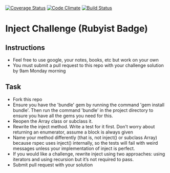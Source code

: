 [![Coverage Status](https://coveralls.io/repos/Harryandrew/inject-challenge/badge.svg?branch=master&service=github)](https://coveralls.io/github/Harryandrew/inject-challenge?branch=master)
[![Code Climate](https://codeclimate.com/github/Harryandrew/inject-challenge/badges/gpa.svg)](https://codeclimate.com/github/Harryandrew/inject-challenge)
[![Build Status](https://travis-ci.org/makersacademy/inject-challenge.svg?branch=master)](https://travis-ci.org/makersacademy/inject-challenge)


Inject Challenge (Rubyist Badge)
================

Instructions
-------

* Feel free to use google, your notes, books, etc but work on your own
* You must submit a pull request to this repo with your challenge solution by 9am Monday morning

Task
-----

* Fork this repo
* Ensure you have the 'bundle' gem by running the command 'gem install bundle'. Then run the command 'bundle' in the project directory to ensure you have all the gems you need for this.
* Reopen the Array class or subclass it.
* Rewrite the inject method. Write a test for it first. Don't worry about returning an enumerator, assume a block is always given
* Name your method differently (that is, not inject() or subclass Array) because rspec uses inject() internally, so the tests will fail with weird messages unless your implementation of inject is perfect.
* If you would like a challenge, rewrite inject using two approaches: using iterators and using recursion but it’s not required to pass.
* Submit pull request with your solution



